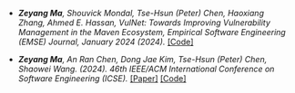 
- *<strong><strong>Zeyang Ma</strong></strong>, Shouvick Mondal, Tse-Hsun (Peter) Chen, Haoxiang Zhang, Ahmed E. Hassan, VulNet: Towards Improving Vulnerability Management in the Maven Ecosystem, Empirical Software Engineering (EMSE) Journal, January 2024 (2024).* [[Code]](https://github.com/SPEAR-SE/Vulnet)

- *<strong><strong>Zeyang Ma</strong></strong>, An Ran Chen, Dong Jae Kim, Tse-Hsun (Peter) Chen, Shaowei Wang. (2024). 46th IEEE/ACM International Conference on Software Engineering (ICSE).* [[Paper]](../paper/LLMParser.pdf) [[Code]](https://github.com/zeyang919/LLMParser)
  
